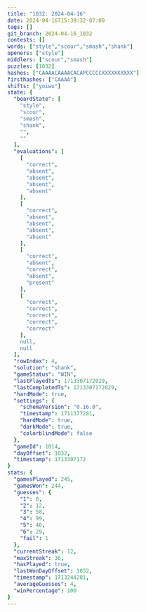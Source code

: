 ```yaml
---
title: "1032: 2024-04-16"
date: 2024-04-16T15:39:32-07:00
tags: []
git_branch: 2024-04-16_1032
contests: []
words: ["style","scour","smash","shank"]
openers: ["style"]
middlers: ["scour","smash"]
puzzles: [1032]
hashes: ["CAAAACAAAACACAPCCCCCXXXXXXXXXX"]
firsthashes: ["CAAAA"]
shifts: ["yoiwu"]
state: {
  "boardState": [
    "style",
    "scour",
    "smash",
    "shank",
    "",
    ""
  ],
  "evaluations": [
    [
      "correct",
      "absent",
      "absent",
      "absent",
      "absent"
    ],
    [
      "correct",
      "absent",
      "absent",
      "absent",
      "absent"
    ],
    [
      "correct",
      "absent",
      "correct",
      "absent",
      "present"
    ],
    [
      "correct",
      "correct",
      "correct",
      "correct",
      "correct"
    ],
    null,
    null
  ],
  "rowIndex": 4,
  "solution": "shank",
  "gameStatus": "WIN",
  "lastPlayedTs": 1713307172029,
  "lastCompletedTs": 1713307172029,
  "hardMode": true,
  "settings": {
    "schemaVersion": "0.16.0",
    "timestamp": 1711377281,
    "hardMode": true,
    "darkMode": true,
    "colorblindMode": false
  },
  "gameId": 1014,
  "dayOffset": 1032,
  "timestamp": 1713307172
}
stats: {
  "gamesPlayed": 245,
  "gamesWon": 244,
  "guesses": {
    "1": 0,
    "2": 12,
    "3": 58,
    "4": 99,
    "5": 46,
    "6": 29,
    "fail": 1
  },
  "currentStreak": 12,
  "maxStreak": 36,
  "hasPlayed": true,
  "lastWonDayOffset": 1032,
  "timestamp": 1713244281,
  "averageGuesses": 4,
  "winPercentage": 100
}
---
```

<!-- more -->
